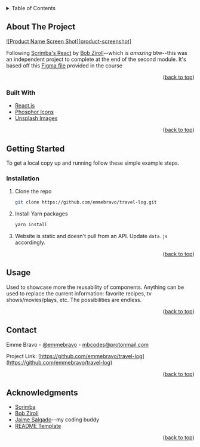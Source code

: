 <div id="top"></div>

<!-- PROJECT SHIELDS -->
<!--
*** I'm using markdown "reference style" links for readability.
*** Reference links are enclosed in brackets [ ] instead of parentheses ( ).
*** See the bottom of this document for the declaration of the reference variables
*** for contributors-url, forks-url, etc. This is an optional, concise syntax you may use.
*** https://www.markdownguide.org/basic-syntax/#reference-style-links
-->



<!-- TABLE OF CONTENTS -->
<details>
  <summary>Table of Contents</summary>
  <ol>
    <li>
      <a href="#about-the-project">About The Project</a>
      <ul>
        <li><a href="#built-with">Built With</a></li>
      </ul>
    </li>
    <li>
      <a href="#getting-started">Getting Started</a>
      <ul>
<!--         <li><a href="#prerequisites">Prerequisites</a></li> -->
        <li><a href="#installation">Installation</a></li>
      </ul>
    </li>
    <li><a href="#usage">Usage</a></li>
<!--     <li><a href="#roadmap">Roadmap</a></li>
    <li><a href="#contributing">Contributing</a></li>
    <li><a href="#license">License</a></li> -->
    <li><a href="#contact">Contact</a></li>
    <li><a href="#acknowledgments">Acknowledgments</a></li>
  </ol>
</details>



<!-- ABOUT THE PROJECT -->
## About The Project

[![Product Name Screen Shot][product-screenshot]](https://example.com)

Following [Scrimba's React](https://scrimba.com/learn/learnreact) by [Bob Ziroll](https://twitter.com/bobziroll)--which is *amazing* btw--this was an independent project to complete at the end of the second module. It's based off this [Figma file](https://www.figma.com/file/unLrd7TTje9EMKAH629ljY/Travel-Journal-(Copy)?node-id=0%3A1) provided in the course 


<p align="right">(<a href="#top">back to top</a>)</p>


### Built With

* [React.js](https://reactjs.org/)
* [Phosphor Icons](https://github.com/phosphor-icons/phosphor-react)
* [Unsplash Images](https://unsplash.com/)


<p align="right">(<a href="#top">back to top</a>)</p>



<!-- GETTING STARTED -->
## Getting Started

To get a local copy up and running follow these simple example steps.

<!-- 
### Prerequisites

This is an example of how to list things you need to use the software and how to install them.
* npm
  ```sh
  npm install npm@latest -g
  ``` -->

### Installation

1. Clone the repo
   ```sh
   git clone https://github.com/emmebravo/travel-log.git
   ```
2. Install Yarn packages
   ```sh
   yarn install
   ```
3. Website is static and doesn't pull from an API. Update `data.js` accordingly.


<p align="right">(<a href="#top">back to top</a>)</p>



<!-- USAGE EXAMPLES -->
## Usage

Used to showcase more the reusability of components. Anything can be used to replace the current information: favorite recipes, tv shows/movies/plays, etc. The possibilities are endless.


<p align="right">(<a href="#top">back to top</a>)</p>



<!-- ROADMAP -->
<!-- ## Roadmap

- [] Feature 1
- [] Feature 2
- [] Feature 3
    - [] Nested Feature

See the [open issues](https://github.com/github_username/repo_name/issues) for a full list of proposed features (and known issues).

<p align="right">(<a href="#top">back to top</a>)</p>  -->



<!-- CONTRIBUTING -->
<!-- ## Contributing

Contributions are what make the open source community such an amazing place to learn, inspire, and create. Any contributions you make are **greatly appreciated**.

If you have a suggestion that would make this better, please fork the repo and create a pull request. You can also simply open an issue with the tag "enhancement".
Don't forget to give the project a star! Thanks again!

1. Fork the Project
2. Create your Feature Branch (`git checkout -b feature/AmazingFeature`)
3. Commit your Changes (`git commit -m 'Add some AmazingFeature'`)
4. Push to the Branch (`git push origin feature/AmazingFeature`)
5. Open a Pull Request

<p align="right">(<a href="#top">back to top</a>)</p> -->


<!-- LICENSE -->
<!-- ## License

Distributed under the MIT License. See `LICENSE.txt` for more information.

<p align="right">(<a href="#top">back to top</a>)</p>
 -->



<!-- CONTACT -->
## Contact

Emme Bravo - [@emmebravo](https://twitter.com/emmebravo) - mbcodes@protonmail.com

Project Link: [https://github.com/emmebravo/travel-log](https://github.com/emmebravo/travel-log)

<p align="right">(<a href="#top">back to top</a>)</p>



<!-- ACKNOWLEDGMENTS -->
## Acknowledgments

* [Scrimba](https://scrimba.com/)
* [Bob Ziroll](http://bobziroll.com/)
* [Jaime Salgado](https://github.com/Salgado3)--my coding buddy
* [README Template](https://github.com/emmebravo/Best-README-Template)


<p align="right">(<a href="#top">back to top</a>)</p>



<!-- MARKDOWN LINKS & IMAGES -->
<!-- https://www.markdownguide.org/basic-syntax/#reference-style-links -->
